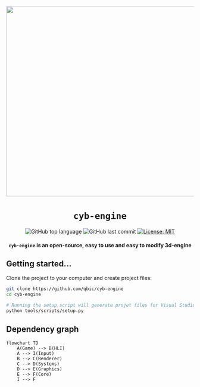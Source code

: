 <div align="center">
<img src="https://github.com/qbic/cyb-engine-resources/blob/main/cyb-engine-2024.03.png" width="512">
  
# `cyb-engine`
  
![GitHub top language](https://img.shields.io/github/languages/top/qbic/cyb-engine)
![GitHub last commit](https://img.shields.io/github/last-commit/qbic/cyb-engine)
[![License: MIT](https://img.shields.io/badge/License-MIT-green.svg)](https://opensource.org/licenses/MIT)

<p class="align center">
<h4><code>cyb-engine</code> is an open-source, easy to use and easy to modify 3d-engine</h4>
</p>
</div>

## Getting started...
Clone the project to your computer and create project files:
```bash
git clone https://github.com/qbic/cyb-engine
cd cyb-engine

# Running the setup script will generate projet files for Visual Studio 2022 on Windows and GMake build files on Linux.
python tools/scripts/setup.py
```

## Dependency graph
```mermaid
flowchart TD
    A(Game) --> B(HLI)
    A --> I(Input)
    B --> C(Renderer)
    C --> D(Systems)
    D --> E(Graphics)
    E --> F(Core)
    I --> F
```